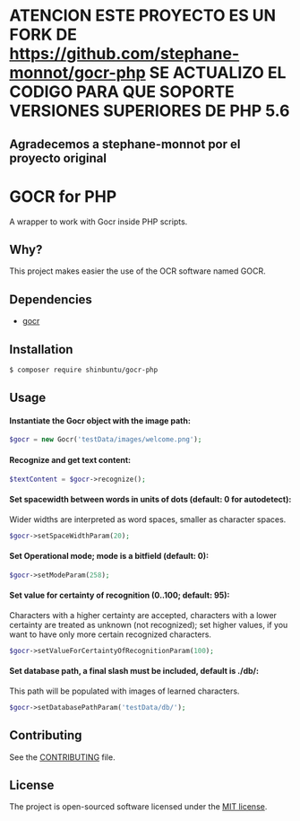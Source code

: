 # ATENCION ESTE PROYECTO ES UN FORK DE https://github.com/stephane-monnot/gocr-php SE ACTUALIZO EL CODIGO PARA QUE SOPORTE VERSIONES SUPERIORES DE PHP 5.6

## Agradecemos a stephane-monnot por el proyecto original

# GOCR for PHP

A wrapper to work with Gocr inside PHP scripts.

## Why?

This project makes easier the use of the OCR software named GOCR.

## Dependencies

-  [gocr](http://jocr.sourceforge.net/)

## Installation

```bash
$ composer require shinbuntu/gocr-php
```

## Usage

#### Instantiate the Gocr object with the image path:
```php
$gocr = new Gocr('testData/images/welcome.png');
```

#### Recognize and get text content:
```php
$textContent = $gocr->recognize();
```

#### Set spacewidth between words in units of dots (default: 0 for autodetect):
Wider widths are interpreted as word spaces, smaller as character spaces.
```php
$gocr->setSpaceWidthParam(20);
```

#### Set Operational mode; mode is a bitfield (default: 0):
```php
$gocr->setModeParam(258);
```

#### Set value for certainty of recognition (0..100; default: 95):
Characters with a higher certainty are accepted, characters with a lower certainty are treated as unknown (not recognized); set higher values, if you want to have only more certain recognized characters.
```php
$gocr->setValueForCertaintyOfRecognitionParam(100);
```

#### Set database path, a final slash must be included, default is ./db/:
This path will be populated with images of learned characters.
```php
$gocr->setDatabasePathParam('testData/db/');
```

## Contributing

See the [CONTRIBUTING](CONTRIBUTING.md) file.

## License

The project is open-sourced software licensed under the [MIT license](http://opensource.org/licenses/MIT).
